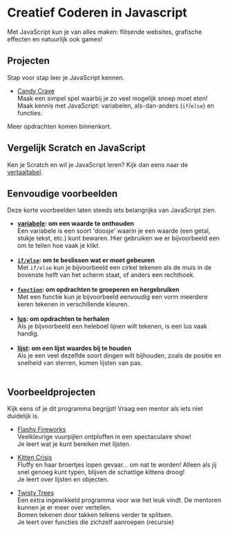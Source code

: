 # Creatief Coderen in Javascript

Met JavaScript kun je van alles maken: flitsende websites, grafische effecten en natuurlijk ook games!

## Projecten

Stap voor stap leer je JavaScript kennen.

- [Candy Crave](./1-candy-crave/)<br>
  Maak een simpel spel waarbij je zo veel mogelijk snoep moet eten!<br>
  Maak kennis met JavaScript: variabelen, als-dan-anders (`if`/`else`) en functies.

Meer opdrachten komen binnenkort.


## Vergelijk Scratch en JavaScript

Ken je Scratch en wil je JavaScript leren? Kijk dan eens naar de [vertaaltabel](./vergelijk-met-scratch/).


## Eenvoudige voorbeelden

Deze korte voorbeelden laten steeds iets belangrijks van JavaScript zien.

- **[variabele](taalelementen/var): om een waarde te onthouden**<br>
  Een variabele is een soort 'doosje' waarin je een waarde (een getal, stukje tekst, etc.) kunt bewaren. Hier gebruiken we er bijvoorbeeld een om te tellen hoe vaak je klikt.<br><br>
- **[`if/else`](taalelementen/if): om te beslissen wat er moet gebeuren**<br>
  Met `if/else` kun je bijvoorbeeld een cirkel tekenen als de muis in de bovenste helft van het scherm staat, of anders een rechthoek.<br><br>
- **[`function`](taalelementen/function): om opdrachten te groeperen en hergebruiken**<br>
  Met een functie kun je bijvoorbeeld eenvoudig een vorm meerdere keren tekenen in verschillende kleuren.<br><br>
- **[lus](taalelementen/array): om opdrachten te herhalen**<br>
  Als je bijvoorbeeld een heleboel lijnen wilt tekenen, is een lus vaak handig.
  <br><br>
- **[lijst](taalelementen/array): om een lijst waardes bij te houden**<br>
  Als je een veel dezelfde soort dingen wilt bijhouden, zoals de positie en snelheid van sterren, komen lijsten van pas.<br><br>

## Voorbeeldprojecten

Kijk eens of je dit programma begrijpt! Vraag een mentor als iets niet duidelijk is.

- [Flashy Fireworks](voorbeelden/flashy-fireworks/)<br>
  Veelkleurige vuurpijlen ontploffen in een spectaculaire show!<br>
  Je leert wat je kunt bereiken met lijsten.

- [Kitten Crisis](voorbeelden/kitten-crisis/)<br>
  Fluffy en haar broertjes lopen gevaar... om nat te worden!
  Alleen als jij snel genoeg kunt typen, blijven de schattige kittens droog!<br>
  Je leert over lijsten en objecten.

- [Twisty Trees](voorbeelden/twisty-trees/)<br>
  Een extra ingewikkeld programma voor wie het leuk vindt. De mentoren kunnen je er meer over vertellen.<br>
  Bomen tekenen door takken telkens verder te splitsen.<br>
  Je leert over functies die zichzelf aanroepen (recursie)
